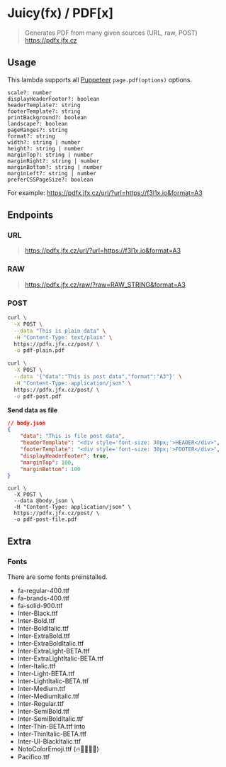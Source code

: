 # Juicy(fx) / PDF[x]

> Generates PDF from many given sources (URL, raw, POST)
> https://pdfx.jfx.cz

## Usage

This lambda supports all [Puppeteer](https://pptr.dev/#?product=Puppeteer&version=v1.12.2&show=api-pagepdfoptions) `page.pdf(options)` options.

```
scale?: number
displayHeaderFooter?: boolean
headerTemplate?: string
footerTemplate?: string
printBackground?: boolean
landscape?: boolean
pageRanges?: string
format?: string
width?: string | number
height?: string | number
marginTop?: string | number
marginRight?: string | number
marginBottom?: string | number
marginLeft?: string | number
preferCSSPageSize?: boolean
```

For example: https://pdfx.jfx.cz/url/?url=https://f3l1x.io&format=A3

## Endpoints

### URL

> https://pdfx.jfx.cz/url/?url=https://f3l1x.io&format=A3

### RAW

> https://pdfx.jfx.cz/raw/?raw=RAW_STRING&format=A3

### POST

```sh
curl \
  -X POST \
  --data "This is plain data" \
  -H "Content-Type: text/plain" \
  https://pdfx.jfx.cz/post/ \
  -o pdf-plain.pdf
```

```sh
curl \
  -X POST \
  --data '{"data":"This is post data","format":"A3"}' \
  -H "Content-Type: application/json" \
  https://pdfx.jfx.cz/post/ \
  -o pdf-post.pdf
```

**Send data as file**

```json
// body.json
{
    "data": "This is file post data",
    "headerTemplate": "<div style='font-size: 30px;'>HEADER</div>",
    "footerTemplate": "<div style='font-size: 30px;'>FOOTER</div>",
    "displayHeaderFooter": true,
    "marginTop": 100,
    "marginBottom": 100
}
```

```
curl \
  -X POST \
  --data @body.json \
  -H "Content-Type: application/json" \
  https://pdfx.jfx.cz/post/ \
  -o pdf-post-file.pdf
```

## Extra

### Fonts

There are some fonts preinstalled.

- fa-regular-400.ttf
- fa-brands-400.ttf
- fa-solid-900.ttf
- Inter-Black.ttf
- Inter-Bold.ttf
- Inter-BoldItalic.ttf
- Inter-ExtraBold.ttf
- Inter-ExtraBoldItalic.ttf
- Inter-ExtraLight-BETA.ttf
- Inter-ExtraLightItalic-BETA.ttf
- Inter-Italic.ttf
- Inter-Light-BETA.ttf
- Inter-LightItalic-BETA.ttf
- Inter-Medium.ttf
- Inter-MediumItalic.ttf
- Inter-Regular.ttf
- Inter-SemiBold.ttf
- Inter-SemiBoldItalic.ttf
- Inter-Thin-BETA.ttf into
- Inter-ThinItalic-BETA.ttf
- Inter-UI-BlackItalic.ttf
- NotoColorEmoji.ttf (🔥👨🏻‍💻🚀)
- Pacifico.ttf
